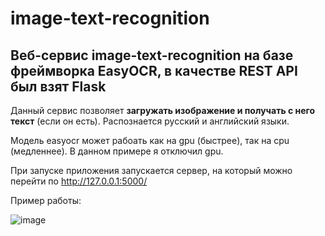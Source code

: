 # image-text-recognition
## Веб-сервис image-text-recognition на базе фреймворка __EasyOCR__, в качестве REST API был взят __Flask__

Данный сервис позволяет __загружать изображение и получать с него текст__ (если он есть). Распознается русский и английский языки.

Модель easyocr может рабоать как на gpu (быстрее), так на cpu (медленнее). В данном примере я отключил gpu.

При запуске приложения запускается сервер, на который можно перейти по http://127.0.0.1:5000/

Пример работы:

![image](https://user-images.githubusercontent.com/55200466/146581668-bc443ce8-d17c-485b-a272-7e85de3adda8.png)
